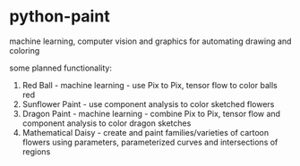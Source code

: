 # python-paint
machine learning, computer vision and graphics for automating drawing and coloring

some planned functionality:
1. Red Ball - machine learning - use Pix to Pix, tensor flow to color balls red
2. Sunflower Paint - use component analysis to color sketched flowers
3. Dragon Paint - machine learning - combine Pix to Pix, tensor flow and component analysis to color dragon sketches
4. Mathematical Daisy - create and paint families/varieties of cartoon flowers using parameters, parameterized curves and intersections of regions
